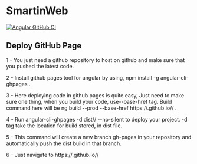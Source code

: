 # SmartinWeb

[![Angular GitHub CI](https://github.com/Sergi0Martin/SMartin/actions/workflows/angular-github-ci.yml/badge.svg?branch=master&event=deployment_status)](https://github.com/Sergi0Martin/SMartin/actions/workflows/angular-github-ci.yml)



## Deploy  GitHub Page
1 - You just need a github repository to host on github and make sure that you pushed the latest code.

2 - Install github pages tool for angular by using, npm install -g angular-cli-ghpages .

3 - Here deploying code in github pages is quite easy, Just need to make sure one thing, when you build your code, use--base-href tag. Build command here will be ng build --prod --base-href https://<username>.github.io/<reponame>/ .

4 - Run angular-cli-ghpages -d dist/<project-name>/ --no-silent to deploy your project. -d tag take the location for build stored, in dist file.

5 - This command will create a new branch gh-pages in your repository and automatically push the dist build in that branch.

6 - Just navigate to https://<username>.github.io/<reponame>/
